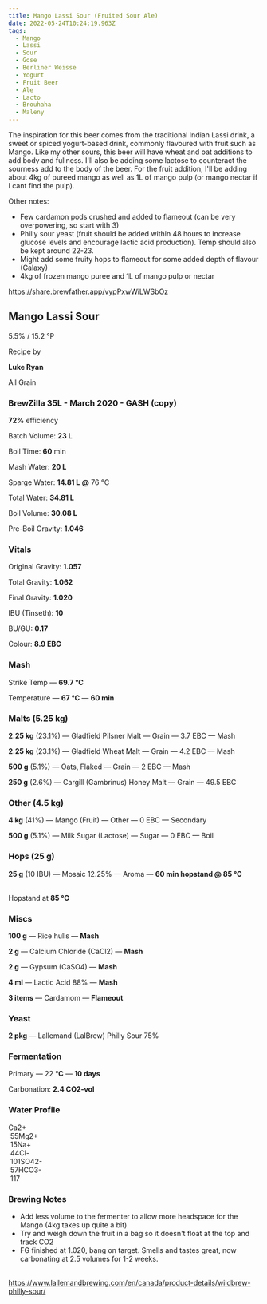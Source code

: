 ```yaml
---
title: Mango Lassi Sour (Fruited Sour Ale)
date: 2022-05-24T10:24:19.963Z
tags:
  - Mango
  - Lassi
  - Sour
  - Gose
  - Berliner Weisse
  - Yogurt
  - Fruit Beer
  - Ale
  - Lacto
  - Brouhaha
  - Maleny
---
```

The inspiration for this beer comes from the traditional Indian Lassi drink, a sweet or spiced yogurt-based drink, commonly flavoured with fruit such as Mango. Like my other sours, this beer will have wheat and oat additions to add body and fullness. I'll also be adding some lactose to counteract the sourness add to the body of the beer. For the fruit addition, I'll be adding about 4kg of pureed mango as well as 1L of mango pulp (or mango nectar if I cant find the pulp).

Other notes:

* Few cardamon pods crushed and added to flameout (can be very overpowering, so start with 3)
* Philly sour yeast (fruit should be added within 48 hours to increase glucose levels and encourage lactic acid production). Temp should also be kept around 22-23.
* Might add some fruity hops to flameout for some added depth of flavour (Galaxy)
* 4kg of frozen mango puree and 1L of mango pulp or nectar

<!--StartFragment-->

https://share.brewfather.app/vypPxwWiLWSbOz

## **Mango Lassi Sour**

5.5% / 15.2 °P

Recipe by

**Luke Ryan**

All Grain

### **BrewZilla 35L - March 2020 - GASH (copy)**

**72%** efficiency

Batch Volume: **23 L**

Boil Time: **60** min

Mash Water: **20 L**

Sparge Water: **14.81 L** **@** 76 °C

Total Water: **34.81 L**

Boil Volume: **30.08 L**

Pre-Boil Gravity: **1.046**

### Vitals

Original Gravity: **1.057**

Total Gravity: **1.062**

Final Gravity: **1.020**

IBU (Tinseth): **10**

BU/GU: **0.17**

Colour: **8.9 EBC** 

### Mash

Strike Temp — **69.7 °C**

Temperature — **67 °C** — **60 min**

### Malts **(5.25 kg)**

**2.25 kg** (23.1%) — Gladfield Pilsner Malt — Grain — 3.7 EBC — Mash

**2.25 kg** (23.1%) — Gladfield Wheat Malt — Grain — 4.2 EBC — Mash

**500 g** (5.1%) — Oats, Flaked — Grain — 2 EBC — Mash

**250 g** (2.6%) — Cargill (Gambrinus) Honey Malt — Grain — 49.5 EBC

### Other **(4.5 kg)**

**4 kg** (41%) — Mango (Fruit) — Other — 0 EBC — Secondary

**500 g** (5.1%) — Milk Sugar (Lactose) — Sugar — 0 EBC — Boil

### Hops **(25 g)**

**25 g** (10 IBU) — Mosaic 12.25% — Aroma — **60 min hopstand @ 85 °C**

\
Hopstand at **85 °C**

### Miscs

**100 g** — Rice hulls — **Mash**

**2 g** — Calcium Chloride (CaCl2) — **Mash**

**2 g** — Gypsum (CaSO4) — **Mash**

**4 ml** — Lactic Acid 88% — **Mash**

**3 items** — Cardamom — **Flameout**

### Yeast

**2 pkg** — Lallemand (LalBrew) Philly Sour 75%

### Fermentation

Primary — 22 **°C** — **10 days**

Carbonation: **2.4 CO2-vol**

### Water Profile

Ca2+\
 55Mg2+\
 15Na+\
 44Cl-\
 101SO42-\
 57HCO3-\
 117

<!--EndFragment-->

### Brewing Notes

* Add less volume to the fermenter to allow more headspace for the Mango (4kg takes up quite a bit)
* Try and weigh down the fruit in a bag so it doesn't float at the top and track CO2
* FG finished at 1.020, bang on target. Smells and tastes great, now carbonating at 2.5 volumes for 1-2 weeks.

<!--EndFragment-->

\
https://www.lallemandbrewing.com/en/canada/product-details/wildbrew-philly-sour/